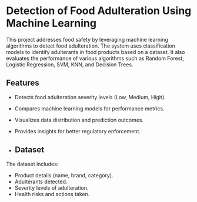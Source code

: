# Detection of Food Adulteration Using Machine Learning
This project addresses food safety by leveraging machine learning algorithms to detect food adulteration. The system uses classification models to identify adulterants in food products based on a dataset. It also evaluates the performance of various algorithms such as Random Forest, Logistic Regression, SVM, KNN, and Decision Trees.

## Features
- Detects food adulteration severity levels (Low, Medium, High).
- Compares machine learning models for performance metrics.
- Visualizes data distribution and prediction outcomes.
- Provides insights for better regulatory enforcement.

- ## Dataset
The dataset includes:
- Product details (name, brand, category).
- Adulterants detected.
- Severity levels of adulteration.
- Health risks and actions taken.
